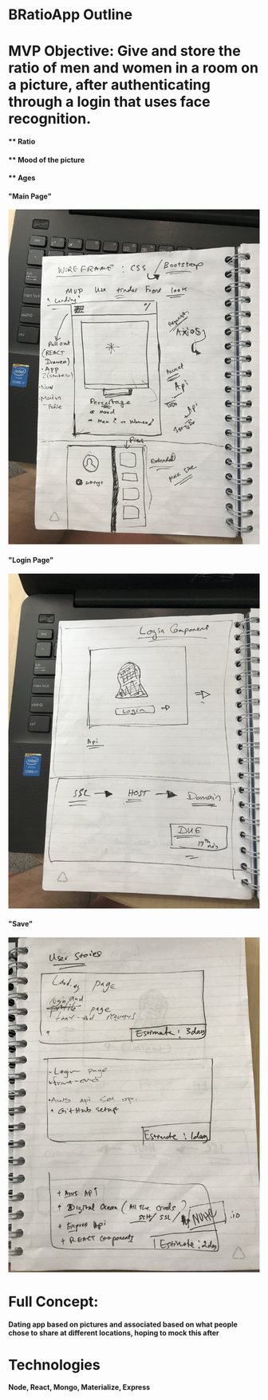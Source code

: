 # BRatioApp Outline

# MVP Objective: Give and store the ratio of men and women in a room on a picture, after authenticating through a login that uses face recognition.
 #### ** Ratio
 #### ** Mood of the picture
 #### ** Ages

#### "Main Page"
![Screenshot](backend.jpg)

#### "Login Page"
![Screenshot](backend2.jpeg)

#### "Save"
![Screenshot](save.jpg)


# Full Concept: 
#### Dating app based on pictures and associated based on what people chose to share at different locations, hoping to mock this after

# Technologies
#### Node, React, Mongo, Materialize, Express
